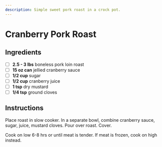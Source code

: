 ```yaml
---
description: Simple sweet pork roast in a crock pot. 
---
```


# Cranberry Pork Roast

## Ingredients

* [ ] **2.5 - 3 lbs** boneless pork loin roast
* [ ] **15 oz can** jellied cranberry sauce
* [ ] **1/2 cup** sugar
* [ ] **1/2 cup** cranberry juice
* [ ] **1 tsp** dry mustard
* [ ] **1/4 tsp** ground cloves

## Instructions

Place roast in slow cooker. In a separate bowl, combine cranberry sauce, sugar, juice, mustard cloves. Pour over roast. Cover. 

Cook on low 6-8 hrs or until meat is tender. If meat is frozen, cook on high instead.
